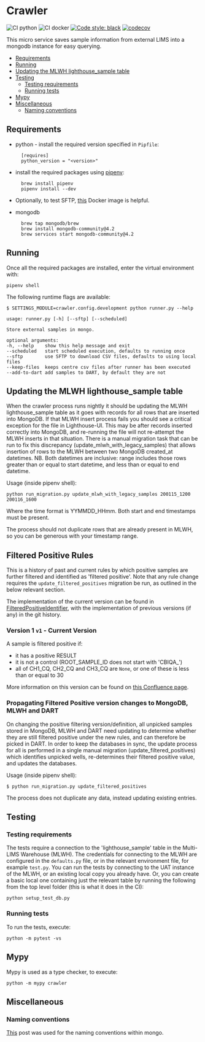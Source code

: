 # Crawler

![CI python](https://github.com/sanger/crawler/workflows/CI%20python/badge.svg?branch=develop)
![CI docker](https://github.com/sanger/crawler/workflows/CI%20docker/badge.svg?branch=develop)
[![Code style: black](https://img.shields.io/badge/code%20style-black-000000.svg)](https://github.com/psf/black)
[![codecov](https://codecov.io/gh/sanger/crawler/branch/develop/graph/badge.svg)](https://codecov.io/gh/sanger/crawler)

This micro service saves sample information from external LIMS into a mongodb instance for easy
querying.

<!-- toc -->

- [Requirements](#requirements)
- [Running](#running)
- [Updating the MLWH lighthouse_sample table](#updating-the-mlwh-lighthouse_sample-table)
- [Testing](#testing)
  - [Testing requirements](#testing-requirements)
  - [Running tests](#running-tests)
- [Mypy](#mypy)
- [Miscellaneous](#miscellaneous)
  - [Naming conventions](#naming-conventions)

<!-- tocstop -->

## Requirements

- python - install the required version specified in `Pipfile`:

        [requires]
        python_version = "<version>"

- install the required packages using [pipenv](https://github.com/pypa/pipenv):

        brew install pipenv
        pipenv install --dev

- Optionally, to test SFTP, [this](https://hub.docker.com/r/atmoz/sftp/) Docker image is helpful.

- mongodb

        brew tap mongodb/brew
        brew install mongodb-community@4.2
        brew services start mongodb-community@4.2

## Running

Once all the required packages are installed, enter the virtual environment with:

    pipenv shell

The following runtime flags are available:

    $ SETTINGS_MODULE=crawler.config.development python runner.py --help

    usage: runner.py [-h] [--sftp] [--scheduled]

    Store external samples in mongo.

    optional arguments:
    -h, --help    show this help message and exit
    --scheduled   start scheduled execution, defaults to running once
    --sftp        use SFTP to download CSV files, defaults to using local files
    --keep-files  keeps centre csv files after runner has been executed
    --add-to-dart add samples to DART, by default they are not

## Updating the MLWH lighthouse_sample table

When the crawler process runs nightly it should be updating the MLWH lighthouse_sample table as it goes with records for all rows that are inserted into MongoDB.
If that MLWH insert process fails you should see a critical exception for the file in Lighthouse-UI. This may be after records inserted correctly into MongoDB, and re-running the file will not re-attempt the MLWH inserts in that situation.
There is a manual migration task that can be run to fix this discrepancy (update_mlwh_with_legacy_samples) that allows insertion of rows to the MLWH between two MongoDB created_at datetimes.
NB. Both datetimes are inclusive: range includes those rows greater than or equal to start datetime, and less than or equal to end datetime.

Usage (inside pipenv shell):

    python run_migration.py update_mlwh_with_legacy_samples 200115_1200 200116_1600

Where the time format is YYMMDD_HHmm. Both start and end timestamps must be present.

The process should not duplicate rows that are already present in MLWH, so you can be generous with your timestamp range.

## Filtered Positive Rules

This is a history of past and current rules by which positive samples are further filtered and identified as 'filtered positive'. Note that any rule change requires the `update_filtered_positives` migration be run, as outlined in the below relevant section.

The implementation of the current version can be found in [FilteredPositiveIdentifier](./crawler/filtered_positive_identifier.py), with the implementation of previous versions (if any) in the git history.

### Version 1 `v1` - **Current Version**

A sample is filtered positive if:
- it has a positive RESULT
- it is not a control (ROOT_SAMPLE_ID does not start with 'CBIQA_')
- all of CH1_CQ, CH2_CQ and CH3_CQ are `None`, or one of these is less than or equal to 30

More information on this version can be found on [this Confluence page](https://ssg-confluence.internal.sanger.ac.uk/display/PSDPUB/UAT+6th+October+2020).

### Propagating Filtered Positive version changes to MongoDB, MLWH and DART

On changing the positive filtering version/definition, all unpicked samples stored in MongoDB, MLWH and DART need updating to determine whether they are still filtered positive under the new rules, and can therefore be picked in DART.
In order to keep the databases in sync, the update process for all is performed in a single manual migration (update_filtered_positives) which identifies unpicked wells, re-determines their filtered positive value, and updates the databases.

Usage (inside pipenv shell):

    $ python run_migration.py update_filtered_positives

The process does not duplicate any data, instead updating existing entries.

## Testing

### Testing requirements

The tests require a connection to the 'lighthouse_sample' table in the Multi-LIMS Warehouse (MLWH).
The credentials for connecting to the MLWH are configured in the `defaults.py` file, or in the
relevant environment file, for example `test.py`. You can run the tests by connecting to the UAT
instance of the MLWH, or an existing local copy you already have. Or, you can create a basic local
one containing just the relevant table by running the following from the top level folder (this is
what it does in the CI):

    python setup_test_db.py

### Running tests

To run the tests, execute:

    python -m pytest -vs

## Mypy

Mypy is used as a type checker, to execute:

    python -m mypy crawler

## Miscellaneous

### Naming conventions

[This](https://stackoverflow.com/a/45335909) post was used for the naming conventions within mongo.
